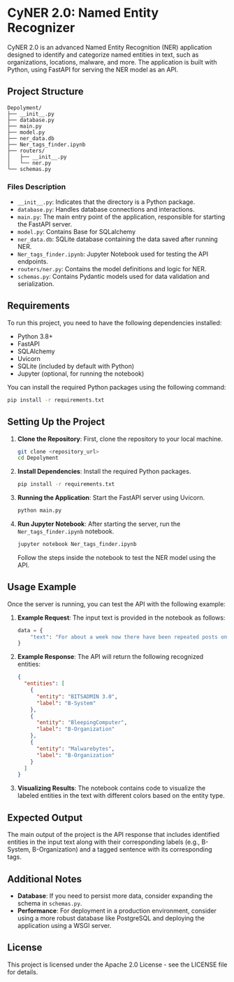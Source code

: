 
# CyNER 2.0: Named Entity Recognizer

CyNER 2.0 is an advanced Named Entity Recognition (NER) application designed to identify and categorize named entities in text, such as organizations, locations, malware, and more. The application is built with Python, using FastAPI for serving the NER model as an API.

## Project Structure

```
Depolyment/
├── __init__.py
├── database.py
├── main.py
├── model.py
├── ner_data.db
├── Ner_tags_finder.ipynb
├── routers/
│   ├── __init__.py
│   └── ner.py
└── schemas.py
```

### Files Description

- `__init__.py`: Indicates that the directory is a Python package.
- `database.py`: Handles database connections and interactions.
- `main.py`: The main entry point of the application, responsible for starting the FastAPI server.
- `model.py`: Contains Base for SQLalchemy
- `ner_data.db`: SQLite database containing the data saved after running NER.
- `Ner_tags_finder.ipynb`: Jupyter Notebook used for testing the API endpoints.
- `routers/ner.py`: Contains the model definitions and logic for NER.
- `schemas.py`: Contains Pydantic models used for data validation and serialization.

## Requirements

To run this project, you need to have the following dependencies installed:

- Python 3.8+
- FastAPI
- SQLAlchemy
- Uvicorn
- SQLite (included by default with Python)
- Jupyter (optional, for running the notebook)

You can install the required Python packages using the following command:

```bash
pip install -r requirements.txt
```

## Setting Up the Project

1. **Clone the Repository**: First, clone the repository to your local machine.

   ```bash
   git clone <repository_url>
   cd Depolyment
   ```
2. **Install Dependencies**: Install the required Python packages.

   ```bash
   pip install -r requirements.txt
   ```
3. **Running the Application**: Start the FastAPI server using Uvicorn.

   ```bash
   python main.py
   ```
4. **Run Jupyter Notebook**: After starting the server, run the `Ner_tags_finder.ipynb` notebook.

   ```bash
   jupyter notebook Ner_tags_finder.ipynb
   ```

   Follow the steps inside the notebook to test the NER model using the API.

## Usage Example

Once the server is running, you can test the API with the following example:

1. **Example Request**: The input text is provided in the notebook as follows:

   ```python
   data = {
       "text": "For about a week now there have been repeated posts on the BleepingComputer and Malwarebytes forums regarding a BITSADMIN 3.0 command prompt that repeatedly opens on its own and downloads files"
   }
   ```
2. **Example Response**: The API will return the following recognized entities:

   ```json
   {
     "entities": [
       {
         "entity": "BITSADMIN 3.0",
         "label": "B-System"
       },
       {
         "entity": "BleepingComputer",
         "label": "B-Organization"
       },
       {
         "entity": "Malwarebytes",
         "label": "B-Organization"
       }
     ]
   }
   ```
3. **Visualizing Results**: The notebook contains code to visualize the labeled entities in the text with different colors based on the entity type.

## Expected Output

The main output of the project is the API response that includes identified entities in the input text along with their corresponding labels (e.g., B-System, B-Organization) and a tagged sentence with its corresponding tags.

## Additional Notes

- **Database**: If you need to persist more data, consider expanding the schema in `schemas.py`.
- **Performance**: For deployment in a production environment, consider using a more robust database like PostgreSQL and deploying the application using a WSGI server.

## License

This project is licensed under the Apache 2.0 License - see the LICENSE file for details.
